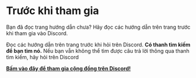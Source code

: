 # Trước khi tham gia

Bạn đã đọc trang hướng dẫn chưa? Hãy đọc các hướng dẫn trên trang trước khi tham gia vào Discord.

Đọc các hướng dẫn trên trang trước khi hỏi trên Discord. **Có thanh tìm kiếm để bạn tìm nó.** Nếu bạn vẫn không thể tìm được câu trả lời thông qua thanh tìm kiếm, hãy hỏi trên Discord

**[Bấm vào đây để tham gia cộng đồng trên Discord!](https://discord.gg/nhqjydaR8j)**